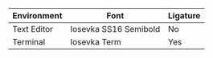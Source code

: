 | Environment | Font | Ligature |
| --- | --- | --- |
| Text Editor | Iosevka SS16 Semibold | No |
| Terminal | Iosevka Term | Yes |